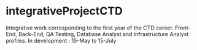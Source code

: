 # integrativeProjectCTD
Integrative work corresponding to the first year of the CTD career. Front-End, Back-End, QA Testing, Database Analyst and Infrastructure Analyst profiles. In development : 15-May to 15-July
